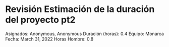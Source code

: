 # Revisión Estimación de la duración del proyecto pt2

Asignados: Anonymous, Anonymous
Duración (horas): 0.4
Equipo: Monarca
Fecha: March 31, 2022
Horas Hombre: 0.8